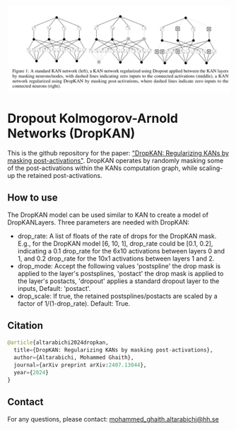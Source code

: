 <img width="1200" alt="dropkan_explained" src="https://github.com/Ghaith81/dropkan/blob/master/DropKAN_explained.JPG">


# Dropout Kolmogorov-Arnold Networks (DropKAN) 

This is the github repository for the paper: ["DropKAN: Regularizing KANs by masking post-activations"](https://arxiv.org/abs/2407.13044). DropKAN operates by randomly masking some of the post-activations within the KANs computation graph, while scaling-up the retained post-activations.

## How to use

The DropKAN model can be used similar to KAN to create a model of DropKANLayers. Three parameters are needed with DropKAN:

- drop_rate: A list of floats of the rate of drops for the DropKAN mask. E.g., for the DropKAN model [6, 10, 1], drop_rate could be [0.1, 0.2], indicating a 0.1 drop_rate for the 6x10 activations between layers 0 and 1, and 0.2 drop_rate for the 10x1 activations between layers 1 and 2.
- drop_mode:  Accept the following values 'postspline' the drop mask is applied to the layer's postsplines, 'postact' the drop mask is applied to the layer's postacts, 'dropout' applies a standard dropout layer to the inputs, Default: 'postact'.
- drop_scale: If true, the retained postsplines/postacts are scaled by a factor of 1/(1-drop_rate). Default: True.


## Citation
```python
@article{altarabichi2024dropkan,
  title={DropKAN: Regularizing KANs by masking post-activations},
  author={Altarabichi, Mohammed Ghaith},
  journal={arXiv preprint arXiv:2407.13044},
  year={2024}
}
```

## Contact
For any questions, please contact: mohammed_ghaith.altarabichi@hh.se

